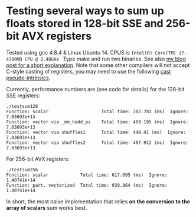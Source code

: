 Testing several ways to sum up floats stored in 128-bit SSE and 256-bit AVX registers
====================
Tested using gcc 4.8.4 & Linux Ubuntu 14. CPUS is ``Intel(R) Core(TM) i7-4700MQ CPU @ 2.40GHz
`` Type make and run two binaries. See also [my blog post for a short explanation](http://searchivarius.org/blog/summing-values-inside-128-bit-sse-or-256-bit-avx-register-its-not-easy-vectorize). Note that some other compilers will not accept C-style casting of registers, you may need to use the following [cast pseudo-intrinsics](https://software.intel.com/sites/landingpage/IntrinsicsGuide/#text=_mm&techs=SSE,SSE2,SSE3,SSSE3,SSE4_1,SSE4_2,AVX,AVX2&expand=4584,2256,584&cats=Cast).

Currently, performance numbers are (see code for details) for the 128-bit SSE registers:
```
./testsum128 
Function: scalar                	Total time: 302.783 (ms)  Ignore: 7.03693e+13
Function: vector via _mm_hadd_ps	Total time: 469.195 (ms)  Ignore: 7.03693e+13
Function: vector via shuffles1  	Total time: 440.41 (ms)  Ignore: 7.03693e+13
Function: vector via shuffles2  	Total time: 407.912 (ms)  Ignore: 7.03693e+13
```
For 256-bit AVX registers:
```
./testsum256 
Function: scalar          	Total time: 617.095 (ms)  Ignore: 1.40741e+14
Function: part. vectorized	Total time: 939.864 (ms)  Ignore: 1.40741e+14
```
In short, the most naive implementation that relies **on the conversion to the array of scalars** sum works best.
